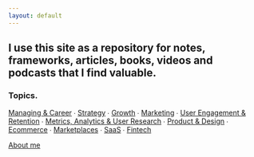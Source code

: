 ```yaml
---
layout: default
---
```


## I use this site as a repository for notes, frameworks, articles, books, videos and podcasts that I find valuable.

### Topics.

[Managing & Career](https://www.notion.so/Managing-Career-33f1c00a0c6746398fdc474bc228a030) ∙ [Strategy](https://www.notion.so/Strategy-961a6f131e3540638bcf5114d0868b10) ∙ [Growth](https://www.notion.so/Growth-4bd0ebdb1a614011bfe9297fa3bee8e3) ∙ [Marketing](https://www.notion.so/Marketing-4841f506155a45b7aa15ef0ed79862f0) ∙ [User Engagement & Retention](https://www.notion.so/User-Engagement-Retention-809a5dd985f54c7f80a5a40227c67c55) ∙ [Metrics, Analytics & User Research](https://www.notion.so/Metrics-Analytics-User-Research-743683385d3b48498c40b61dbbf3e02c) ∙ [Product & Design](https://www.notion.so/Product-Design-f1234ccccbb94cfb94e638a63eb484d5) ∙ [Ecommerce](https://www.notion.so/Ecommerce-2db53d0846ca4fe58dfa6326c3bec1cc) ∙ [Marketplaces](https://www.notion.so/Marketplaces-78fef093600a4e679866d2856823b8fa) ∙ [SaaS](https://www.notion.so/SaaS-3d63f95a7a1f434cbe02cd6b9eda93f9) ∙ [Fintech](https://www.notion.so/Fintech-fdf479d98b4a456e8a6a66a6cd8f85d2)





[About me](https://www.notion.so/About-me-2abcd01ca6444805b9417e16aec86a33)